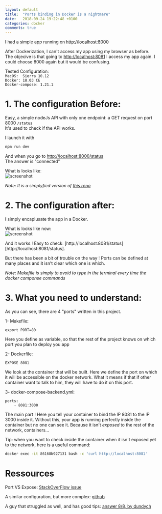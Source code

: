 ```yaml
---
layout: default
title:  "Ports binding in Docker is a nightmare"
date:   2018-09-24 19:22:48 +0100
categories: docker
comments: true
---
```


I had a simple app running on [http://localhost:8000][http://localhost:8000]  

After Dockerization, I can't access my app using my browser as before.  
The objecive is that going to [http://localhost:8081][http://localhost:8081] I access my app again. I could choose 8000 again but it would be confusing.

Tested Configuration:  
`MacOS:  Sierra 10.12`  
`Docker: 18.03 CE`  
`Docker-compose: 1.21.1`  

# 1.  The configuration Before:

Easy, a simple nodeJs API with only one endpoint: a GET request on port 8000 ```/status```  
It's used to check if the API works.  

I launch it with
``` bash
npm run dev
```

And when you go to [http://localhost:8000/status][http://localhost:8000/status]  
The answer is "connected"

What is looks like:  
![screenshot](https://ibin.co/4Gq2OIbmT3jR.png)


_Note: It is a simplyfied version of [this repo][repo]_  

# 2.  The configuration after:  

I simply encaplusate the app in a Docker.  

What is looks like now:  
![screenshot](https://ibin.co/4GvI3khqhbLk.png)

And it works ! Easy to check: [http://localhost:8081/status][http://localhost:8081/status].  

But there has been a bit of trouble on the way ! Ports can be defined at many places and it isn't clear which one is which.

_Note: Makefile is simply to avoid to type in the terminal every time the docker componse commands_

# 3.  What you need to understand:

As you can see, there are 4 "ports" written in this project.  

1- Makefile:  

```
export PORT=80  
```  
Here you define as variable, so that the rest of the project knows on which port you plan to deploy you app  

2- Dockerfile:   

```
EXPOSE 8081  
```  
We look at the container that will be built. Here we define the port on which it will be accessible on the docker network. What it means if that if other container want to talk to him, they will have to do it on this  port.  

3- docker-compose-backend.yml:   

```
ports:  
    - 8081:3000  
```  

The main part ! Here you tell your container to bind the IP 8081 to the IP 3000 inside it. Without this, your app is running perfectly inside the container but no one can see it. Because it isn't _exposed_ to the rest of the network, containers...

Tip: when you want to check inside the container when it isn't exposed yet to the network, here is a useful command:

```bash
docker exec -it 86168b927131 bash -c 'curl http://localhost:8081'
```

# Ressources

Port VS Expose: [StackOverFlow issue][po]   

A similar configuration, but more complex: [github][similar]   

A guy that struggled as well, and has good tips: [answer 8/8, by dundych][dund]  

[dund]: https://forums.docker.com/t/how-can-i-navigate-to-container-website-from-host-browser/25035/8

[similar]: https://github.com/asishrs/node-express-docker
[po]: https://stackoverflow.com/questions/40801772/what-is-the-difference-between-docker-compose-ports-vs-expose
[repo]: https://github.com/guillim/nodejs-API-starterkit
[http://localhost:8000/status]: http://localhost:8000/status
[http://localhost:8000]: http://localhost:8000
[http://localhost:8081]: http://localhost:8081
